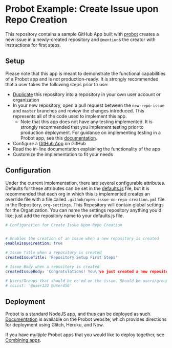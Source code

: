# Probot Example: Create Issue upon Repo Creation

This repository contains a sample GitHub App built with [probot](https://github.com/probot/probot) creates a new issue in a newly-created repository and `@mention`s the creator with instructions for first steps.

## Setup

Please note that this app is meant to demonstrate the functional capabilities of a Probot app and is not production-ready. It is strongly recommended that a user takes the following steps prior to use:

- [Duplicate](https://help.github.com/articles/duplicating-a-repository/) this repository into a repository in your own user account or organization
- In your new repository, open a pull request between the `new-repo-issue` and `master` branches and review the changes introduced. This represents all of the code used to implement this app.
  - Note that this app does not have any testing implemented. It is strongly recommended that you implement testing prior to production deployment. For guidance on implementing testing in a Probot app, see this [documentation](https://probot.github.io/docs/testing/).
- Configure a [GitHub App](https://probot.github.io/docs/development/#configuring-a-github-app) on GitHub
- Read the in-line documentation explaining the functionality of the app
- Customize the implementation to fit your needs

## Configuration
Under the current implementation, there are several configurable attributes. Defaults for these attributes can be set in the [defaults.js](./lib/defaults.js) file, but it is recommended that each org in which this is implemented creates an override file with a file called `.github/open-issue-on-repo-creation.yml` file in the Repository, `org-settings`. This Repository will contain global settings for the Organization. You can name the settings repository anything you'd like; just add the repository name to your defaults.js file.

```yml
# Configuration for Create Issue Upon Repo Creation


# Enables the creation of an issue when a new repository is created
enableIssueCreation: true

# Issue Title when a repository is created
createdIssueTitle: 'Repository Setup First Steps'

# Issue Body when a repository is created
createdIssueBody: 'Congratulations! You\'ve just created a new repository. Please complete the following tasks to make sure that your work can be seen and discoverable by other members of the organization:\n- [ ] Give @[YOUR_ORG_NAME]/[YOUR_TEAM_NAME] at least read access\n- [ ] Add some [topics](https://blog.github.com/2017-01-31-introducing-topics/) that describe the content and purpose of your repository'

# Users/Groups that should be cc'ed on the issue. Should be users/groups separated by a space.
# ccList: '@user123 @user456'
```

## Deployment

Probot is a standard NodeJS app, and thus can be deployed as such. [Documentation](https://probot.github.io/docs/deployment) is available on the Probot website, which provides directions for deployment using Glitch, Heroku, and Now.

If you have multiple Probot apps that you would like to deploy together, see [Combining apps](https://probot.github.io/docs/deployment/#combining-apps).
